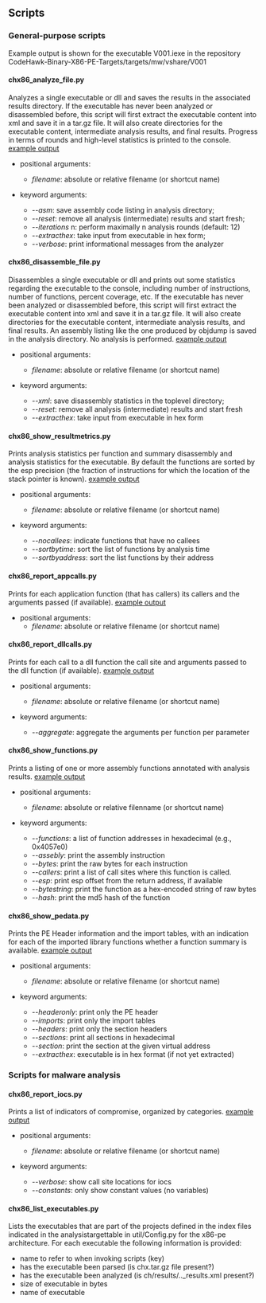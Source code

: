 ## Scripts

### General-purpose scripts

Example output is shown for the executable V001.iexe in the repository
CodeHawk-Binary-X86-PE-Targets/targets/mw/vshare/V001

#### chx86_analyze_file.py
Analyzes a single executable or dll and saves the results in the associated results directory.
If the executable has never been analyzed or disassembled before, this script will first
extract the executable content into xml and save it in a tar.gz file. It will also create
directories for the executable content, intermediate analysis results, and final results.
Progress in terms of rounds and high-level statistics is printed to
the console. [example output](example_output/analysis_output.txt)
- positional arguments:
  - *filename*: absolute or relative filename (or shortcut name)


- keyword arguments:
  - *--asm*: save assembly code listing in analysis directory;
  - *--reset*: remove all analysis (intermediate) results and start fresh;
  - *--iterations* n: perform maximally n analysis rounds (default: 12)
  - *--extracthex*: take input from executable in hex form;
  - *--verbose*: print informational messages from the analyzer

#### chx86_disassemble_file.py
Disassembles a single executable or dll and prints out some statistics regarding the
executable to the console, including number of instructions, number of functions,
percent coverage, etc.
If the executable has never been analyzed or disassembled before, this script will first
extract the executable content into xml and save it in a tar.gz file. It will also create
directories for the executable content, intermediate analysis results,
and final results. An assembly listing like the one produced by
objdump is saved in the analysis directory. No analysis is performed.
[example output](example_output/disassembly_output.txt)
- positional arguments:
  - *filename*: absolute or relative filename (or shortcut name)


- keyword arguments:
  - *--xml*: save disassembly statistics in the toplevel directory;
  - *--reset*: remove all analysis (intermediate) results and start fresh
  - *--extracthex*: take input from executable in hex form

#### chx86_show_resultmetrics.py
Prints analysis statistics per function and summary disassembly and
analysis statistics for the
executable. By default the functions are sorted by the esp precision
(the fraction of instructions for which the location of the stack
pointer is known). [example output](example_output/resultmetrics_output.txt)
- positional arguments:
  - *filename*: absolute or relative filename (or shortcut name)


- keyword arguments:
  - *--nocallees*: indicate functions that have no callees
  - *--sortbytime*: sort the list of functions by analysis time
  - *--sortbyaddress*: sort the list functions by their address
  
#### chx86_report_appcalls.py
Prints for each application function (that has callers) its callers
and the arguments passed (if available).
[example output](example_output/appcalls_output.txt)
- positional arguments:
  - *filename*: absolute or relative filename (or shortcut name)


#### chx86_report_dllcalls.py
Prints for each call to a dll function the call site and arguments passed
to the dll function (if available).
[example output](example_output/dllcalls_output.txt)
- positional arguments:
  - *filename*: absolute or relative filename (or shortcut name)


- keyword arguments:
  - *--aggregate*: aggregate the arguments per function per parameter


#### chx86_show_functions.py
Prints a listing of one or more assembly functions annotated with
analysis
results. [example output](example_output/showfunctions_output.txt)
- positional arguments:
  - *filename*: absolute or relative filenname (or shortcut name)


- keyword arguments:
  - *--functions*: a list of function addresses in hexadecimal (e.g.,
  0x4057e0)
  - *--assebly*: print the assembly instruction
  - *--bytes*: print the raw bytes for each instruction
  - *--callers*: print a list of call sites where this function is
  called.
  - *--esp*: print esp offset from the return address, if available
  - *--bytestring*: print the function as a hex-encoded string of raw
  bytes
  - *--hash*: print the md5 hash of the function


#### chx86_show_pedata.py
Prints the PE Header information and the import tables, with an
indication for each of the imported library functions whether a
function summary is available. [example output](example_output/pedata_output.txt)
- positional arguments:
  - *filename*: absolute or relative filename (or shortcut name)


- keyword arguments:
  - *--headeronly*: print only the PE header
  - *--imports*: print only the import tables
  - *--headers*: print only the section headers
  - *--sections*: print all sections in hexadecimal
  - *--section*: print the section at the given virtual address
  - *--extracthex*: executable is in hex format (if not yet extracted)


### Scripts for malware analysis

#### chx86_report_iocs.py
Prints a list of indicators of compromise, organized by categories.
[example output](example_output/iocs_output.txt)
- positional arguments:
  - *filename*: absolute or relative filename (or shortcut name)


- keyword arguments:
  - *--verbose*: show call site locations for iocs
  - *--constants*: only show constant values (no variables)

#### chx86_list_executables.py
Lists the executables that are part of the projects defined in the
index files indicated in the analysistargettable in util/Config.py for the x86-pe
architecture. For each executable the
following information is provided:
- name to refer to when invoking scripts (key)
- has the executable been parsed (is chx.tar.gz file present?)
- has the executable been analyzed (is ch/results/.._results.xml present?)
- size of executable in bytes
- name of executable
